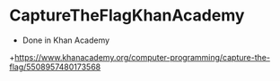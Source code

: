 # CaptureTheFlagKhanAcademy
+ Done in Khan Academy

+https://www.khanacademy.org/computer-programming/capture-the-flag/5508957480173568
